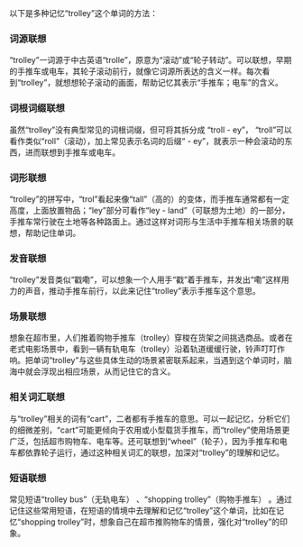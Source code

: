 以下是多种记忆“trolley”这个单词的方法：

### 词源联想
“trolley”一词源于中古英语“trolle”，原意为“滚动”或“轮子转动”。可以联想，早期的手推车或电车，其轮子滚动前行，就像它词源所表达的含义一样。每次看到“trolley”，就想想轮子滚动的画面，帮助记忆其表示“手推车；电车”的含义。

### 词根词缀联想
虽然“trolley”没有典型常见的词根词缀，但可将其拆分成 “troll - ey”， “troll”可以看作类似“roll”（滚动），加上常见表示名词的后缀“ - ey”，就表示一种会滚动的东西，进而联想到手推车或电车。

### 词形联想
“trolley”的拼写中，“trol”看起来像“tall”（高的）的变体，而手推车通常都有一定高度，上面放置物品；“ley”部分可看作“ley - land”（可联想为土地）的一部分，手推车常行驶在土地等各种路面上。通过这样对词形与生活中手推车相关场景的联想，帮助记住单词。

### 发音联想
“trolley”发音类似“戳嘞”，可以想象一个人用手“戳”着手推车，并发出“嘞”这样用力的声音，推动手推车前行，以此来记住“trolley”表示手推车这个意思。

### 场景联想
想象在超市里，人们推着购物手推车（trolley）穿梭在货架之间挑选商品。或者在老式电影场景中，看到一辆有轨电车（trolley）沿着轨道缓缓行驶，铃声叮叮作响。把单词“trolley”与这些具体生动的场景紧密联系起来，当遇到这个单词时，脑海中就会浮现出相应场景，从而记住它的含义。

### 相关词汇联想
与“trolley”相关的词有“cart”，二者都有手推车的意思。可以一起记忆，分析它们的细微差别，“cart”可能更倾向于农用或小型载货手推车，而“trolley”使用场景更广泛，包括超市购物车、电车等。还可联想到“wheel”（轮子），因为手推车和电车都依靠轮子运行，通过这种相关词汇的联想，加深对“trolley”的理解和记忆。

### 短语联想
常见短语“trolley bus”（无轨电车） 、“shopping trolley”（购物手推车） 。通过记住这些常用短语，在短语的情境中去理解和记忆“trolley”这个单词，比如在记忆“shopping trolley”时，想象自己在超市推购物车的情景，强化对“trolley”的印象。 